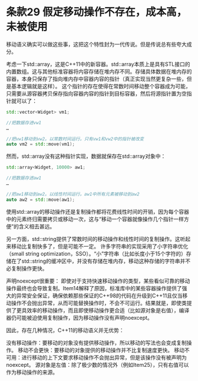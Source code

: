 # 条款29 假定移动操作不存在，成本高，未被使用

移动语义确实可以做这些事，这把这个特性封为一代传说。但是传说总有些夸大成分。

考虑一下std::array，这是C++11中的新容器。std::array本质上是具有STL接口的内置数组。这与其他标准容器将内容存储在堆内存不同。存储具体数据在堆内存的容器，本身只保存了指向堆内存中容器内容的指针（真正实现当然更复杂一些，但是基本逻辑就是这样）。
这个指针的存在使得在常数时间移动整个容器成为可能，只需要从源容器拷贝保存指向容器内容的指针到目标容器，然后将源指针置为空指针就可以了：

```cpp
std::vector<Widget> vm1;

//把数据存进vw1
…

//把vw1移动到vw2。以常数时间运行。只有vw1和vw2中的指针被改变
auto vm2 = std::move(vm1);

```

然而，std::array没有这种指针实现，数据就保存在std::array对象中：

```cpp
std::array<Widget, 10000> aw1;

//把数据存进aw1
…

//把aw1移动到aw2。以线性时间运行。aw1中所有元素被移动到aw2
auto aw2 = std::move(aw1);
```

使用std::array的移动操作还是复制操作都将花费线性时间的开销，因为每个容器中的元素终归需要拷贝或移动一次，这与“移动一个容器就像操作几个指针一样方便”的含义相去甚远。

另一方面，std::string提供了常数时间的移动操作和线性时间的复制操作。这听起来移动比复制快多了，但是可能不一定。
许多字符串的实现采用了小字符串优化（small string optimization，SSO）。“小”字符串（比如长度小于15个字符的）存储在了std::string的缓冲区中，并没有存储在堆内存，移动这种存储的字符串并不必复制操作更快。

声明noexcept很重要：
即使对于支持快速移动操作的类型，某些看似可靠的移动操作最终也会导致复制。Item14解释了原因，标准库中的某些容器操作提供了强大的异常安全保证，确保依赖那些保证的C++98的代码在升级到C++11且仅当移动操作不会抛出异常，从而可能替换操作时，不会不可运行。结果就是，即使类提供了更具效率的移动操作，而且即使移动操作更合适（比如源对象是右值），编译器仍可能被迫使用复制操作，因为移动操作没有声明noexcept。

因此，存在几种情况，C++11的移动语义并无优势：

没有移动操作：要移动的对象没有提供移动操作，所以移动的写法也会变成复制操作。
移动不会更快：要移动的对象提供的移动操作并不比复制速度更快。
移动不可用：进行移动的上下文要求移动操作不会抛出异常，但是该操作没有被声明为noexcept。
源对象是左值：除了极少数的情况外（例如Item25），只有右值可以作为移动操作的来源。
